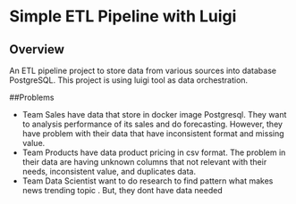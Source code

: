 # Simple ETL Pipeline with Luigi

## Overview
An ETL pipeline project to store data from various sources into database PostgreSQL. This project is using luigi tool as data orchestration.

##Problems
- Team Sales have data that store in docker image Postgresql. They want to analysis performance of its sales and do forecasting. However, they have problem with their data that have inconsistent format and missing value.
- Team Products have data product pricing in csv format. The problem in their data are having unknown columns that not relevant with their needs, inconsistent value, and duplicates data.
- Team Data Scientist want to do research to find pattern what makes news trending topic . But, they dont have data needed 
